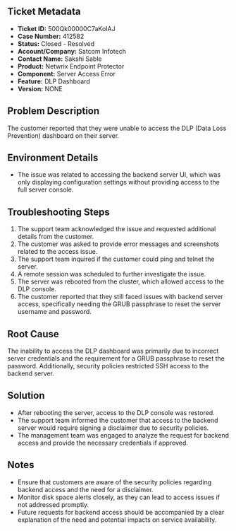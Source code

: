 ## Ticket Metadata
- **Ticket ID:** 500Qk00000C7aKoIAJ
- **Case Number:** 412582
- **Status:** Closed - Resolved
- **Account/Company:** Satcom Infotech
- **Contact Name:** Sakshi Sable
- **Product:** Netwrix Endpoint Protector
- **Component:** Server Access Error
- **Feature:** DLP Dashboard
- **Version:** NONE

## Problem Description
The customer reported that they were unable to access the DLP (Data Loss Prevention) dashboard on their server.

## Environment Details
- The issue was related to accessing the backend server UI, which was only displaying configuration settings without providing access to the full server console.

## Troubleshooting Steps
1. The support team acknowledged the issue and requested additional details from the customer.
2. The customer was asked to provide error messages and screenshots related to the access issue.
3. The support team inquired if the customer could ping and telnet the server.
4. A remote session was scheduled to further investigate the issue.
5. The server was rebooted from the cluster, which allowed access to the DLP console.
6. The customer reported that they still faced issues with backend server access, specifically needing the GRUB passphrase to reset the server username and password.

## Root Cause
The inability to access the DLP dashboard was primarily due to incorrect server credentials and the requirement for a GRUB passphrase to reset the password. Additionally, security policies restricted SSH access to the backend server.

## Solution
- After rebooting the server, access to the DLP console was restored.
- The support team informed the customer that access to the backend server would require signing a disclaimer due to security policies.
- The management team was engaged to analyze the request for backend access and provide the necessary credentials if approved.

## Notes
- Ensure that customers are aware of the security policies regarding backend access and the need for a disclaimer.
- Monitor disk space alerts closely, as they can lead to access issues if not addressed promptly.
- Future requests for backend access should be accompanied by a clear explanation of the need and potential impacts on service availability.